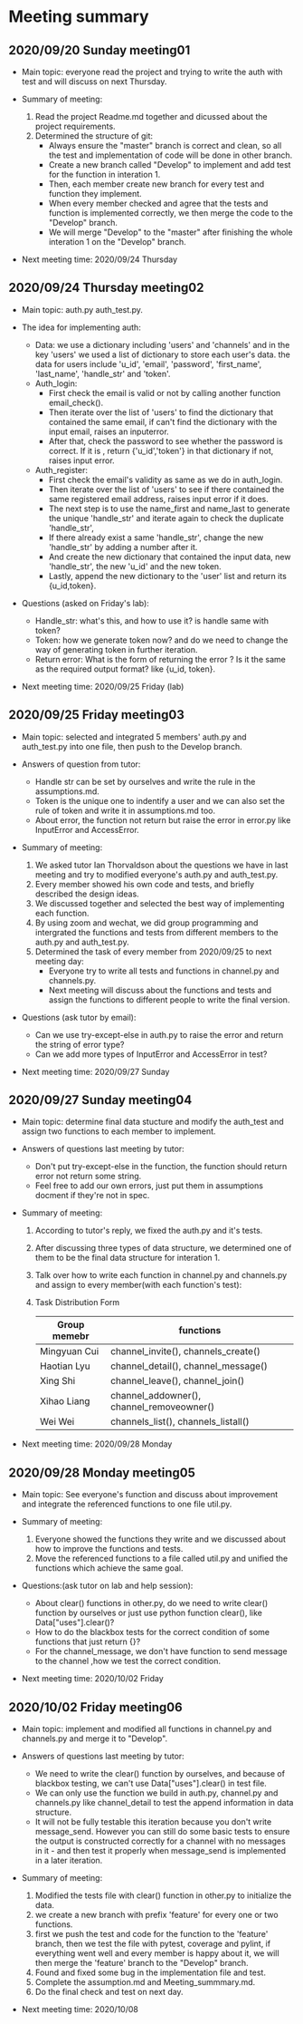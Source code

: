 # Meeting summary

## 2020/09/20 Sunday meeting01

- Main topic: everyone read the project and trying to write the auth with test and will discuss on next Thursday.

- Summary of meeting:

  1. Read the project Readme.md together and dicussed about the project requirements.
  2. Determined the structure of git:
     - Always ensure the "master" branch is correct and clean, so all the test and implementation of code will be done in other branch.
     - Create a new branch called "Develop" to implement and add test for the function in interation 1.
     - Then, each member create new branch for every test and function they implement.
     - When every member checked and agree that the tests and function is implemented correctly, 
       we then merge the code to the "Develop" branch.
     - We will merge "Develop" to the "master" after finishing the whole interation 1 on the "Develop" branch.

- Next meeting time: 2020/09/24 Thursday

## 2020/09/24 Thursday meeting02

- Main topic: auth.py auth_test.py.

- The idea for implementing auth:

  - Data: we use a dictionary including 'users' and 'channels' and in the key 'users' we used a list of dictionary to store each user's data.
    the data for users include 'u_id', 'email', 'password', 'first_name', 'last_name', 'handle_str' and 'token'.
  - Auth_login:
    - First check the email is valid or not by calling another function email_check().
    - Then iterate over the list of 'users' to find the dictionary that contained the  same email, 
      if can't find the dictionary with the input email, raises an inputerror.
    - After that, check the password to see whether the password is correct. If it is , return {'u_id','token'} in that dictionary if not, raises input error.
  - Auth_register:
    - First check the email's validity as same as we do in auth_login.
    - Then iterate over the list of 'users' to see if there contained the same registered email address, raises input error if it does.
    - The next step is to use the name_first and name_last to generate the unique 'handle_str' and iterate again to check the duplicate 'handle_str',
    - If there already exist a same 'handle_str', change the new 'handle_str' by adding a number after it.
    - And create the new dictionary that contained the input data, new 'handle_str', the new 'u_id' and the new token.
    - Lastly, append the new dictionary to the 'user' list and return its {u_id,token}.

- Questions (asked on Friday's lab):

  - Handle_str: what's this, and how to use it? is handle same with token?
  - Token: how we generate token now? and do we need to change the way of generating token in further iteration.
  - Return error: What is the form of returning the error ? Is it the same as the required output format? like {u_id, token}.

- Next meeting time: 2020/09/25 Friday (lab)

## 2020/09/25 Friday meeting03

- Main topic: selected and integrated 5 members' auth.py and auth_test.py into one file, then push to the Develop branch.

- Answers of question from tutor:

  - Handle str can be set by ourselves and write the rule in the assumptions.md.
  - Token is the unique one to indentify a user and we can also set the rule of token and write it in assumptions.md too.
  - About error, the function not return but raise the error in error.py like InputError and AccessError.

- Summary of meeting:

  1. We asked tutor Ian Thorvaldson about the questions we have in last meeting and try to modified everyone's auth.py and auth_test.py.
  2. Every member showed his own code and tests, and briefly described the design ideas.
  3. We discussed together and selected the best way of implementing each function.
  4. By using zoom and wechat, we did group programming and intergrated the functions and tests from different members to the auth.py and auth_test.py.
  5. Determined the task of every member from 2020/09/25 to next meeting day:
     - Everyone try to write all tests and functions in channel.py and channels.py.
     - Next meeting will discuss about the functions and tests and assign the functions to different people to write the final version.

- Questions (ask tutor by email):

  - Can we use try-except-else in auth.py to raise the error and return the string of error type?
  - Can we add more types of InputError and AccessError in test?

- Next meeting time: 2020/09/27 Sunday

## 2020/09/27 Sunday meeting04

- Main topic: determine final data stucture and modify the auth_test and assign two functions to each member to implement.

- Answers of questions last meeting by tutor:

  - Don't put try-except-else in the function, the function should return error not return some string.
  - Feel free to add our own errors, just put them in assumptions docment if they're not in spec.

- Summary of meeting:

  1. According to tutor's reply, we fixed the auth.py and it's tests.
  2. After discussing three types of data structure, we determined one of them to be the final data structure for interation 1.
  3. Talk over how to write each function in channel.py and channels.py and assign to every member(with each function's test):
  4. Task Distribution Form

     | Group memebr |                functions                 |
     |--------------|------------------------------------------|
     | Mingyuan Cui |   channel_invite(), channels_create()    |
     | Haotian Lyu  |   channel_detail(), channel_message()    |
     |   Xing Shi   |     channel_leave(), channel_join()      |
     | Xihao Liang  | channel_addowner(), channel_removeowner()|
     |   Wei Wei    |   channels_list(), channels_listall()    |

- Next meeting time: 2020/09/28 Monday

## 2020/09/28 Monday meeting05

- Main topic: See everyone's function and discuss about improvement and integrate the referenced functions to one file util.py.

- Summary of meeting:

  1. Everyone showed the functions they write and we discussed about how to improve the functions and tests.
  2. Move the referenced functions to a file called util.py and unified the functions which achieve the same goal.

- Questions:(ask tutor on lab and help session):

  - About clear() functions in other.py, do we need to write clear() function by ourselves or just use python function clear(), like Data["uses"].clear()?
  - How to do the blackbox tests for the correct condition of some functions that just return {}?
  - For the channel_message, we don't have function to send message to the channel ,how we test the correct condition.

- Next meeting time: 2020/10/02 Friday

## 2020/10/02 Friday meeting06

- Main topic: implement and modified all functions in channel.py and channels.py and merge it to "Develop".

- Answers of questions last meeting by tutor:

  - We need to write the clear() function by ourselves, and because of blackbox testing, we can't use Data["uses"].clear() in test file.
  - We can only use the function we build in auth.py, channel.py and channels.py like channel_detail to test the append information in data structure.
  - It will not be fully testable this iteration because you don't write message_send. However you can still do some basic tests to ensure the output is constructed correctly for a channel with no messages in it - and then test it properly when message_send is implemented in a later iteration.

- Summary of meeting:

  1. Modified the tests file with clear() function in other.py to initialize the data.
  2. we create a new branch with prefix 'feature' for every one or two functions. 
  3. first we push the test and code for the function to the 'feature' branch, 
     then we test the file with pytest, coverage and pylint, if everything went well and every member is happy about it, 
     we will then merge the 'feature' branch to the "Develop" branch.
  4. Found and fixed some bug in the implementation file and test.
  5. Complete the assumption.md and Meeting_summmary.md.
  6. Do the final check and test on next day.

- Next meeting time: 2020/10/08
